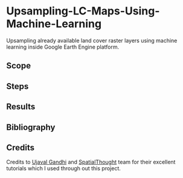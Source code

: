 # Upsampling-LC-Maps-Using-Machine-Learning
Upsampling already available land cover raster layers using machine learning inside Google Earth Engine platform.

## Scope

## Steps

## Results

## Bibliography

## Credits
Credits to <a href="https://www.linkedin.com/in/spatialthoughts/"> Ujaval Gandhi</a> and <a href="https://spatialthoughts.com/">SpatialThought</a> team for their excellent tutorials which I used through out this project.
